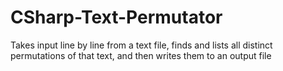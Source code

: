 # CSharp-Text-Permutator
Takes input line by line from a text file, finds and lists all distinct permutations of that text, and then writes them to an output file
